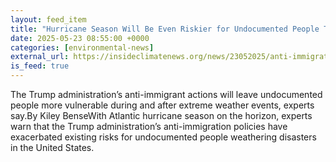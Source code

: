 ```yaml
---
layout: feed_item
title: "Hurricane Season Will Be Even Riskier for Undocumented People This Year"
date: 2025-05-23 08:55:00 +0000
categories: [environmental-news]
external_url: https://insideclimatenews.org/news/23052025/anti-immigration-policies-risk-undocumented-people-during-hurricanes/
is_feed: true
---
```


The Trump administration’s anti-immigrant actions will leave undocumented people more vulnerable during and after extreme weather events, experts say.By Kiley BenseWith Atlantic hurricane season on the horizon, experts warn that the Trump administration’s anti-immigration policies have exacerbated existing risks for undocumented people weathering disasters in the United States.&nbsp;
